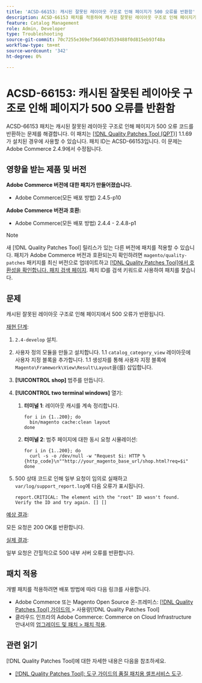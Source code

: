 ```yaml
---
title: 'ACSD-66153: 캐시된 잘못된 레이아웃 구조로 인해 페이지가 500 오류를 반환함'
description: ACSD-66153 패치를 적용하여 캐시된 잘못된 레이아웃 구조로 인해 페이지가 500 오류 코드를 반환하는 Adobe Commerce 문제를 해결합니다.
feature: Catalog Management
role: Admin, Developer
type: Troubleshooting
source-git-commit: 70c7255e369ef366407d539488f0d815eb93f48a
workflow-type: tm+mt
source-wordcount: '342'
ht-degree: 0%

---
```



# ACSD-66153: 캐시된 잘못된 레이아웃 구조로 인해 페이지가 500 오류를 반환함

ACSD-66153 패치는 캐시된 잘못된 레이아웃 구조로 인해 페이지가 500 오류 코드를 반환하는 문제를 해결합니다. 이 패치는 [[!DNL Quality Patches Tool (QPT)]](/help/tools/quality-patches-tool/quality-patches-tool-to-self-serve-quality-patches.md) 1.1.69가 설치된 경우에 사용할 수 있습니다. 패치 ID는 ACSD-66153입니다. 이 문제는 Adobe Commerce 2.4.9에서 수정됩니다.

## 영향을 받는 제품 및 버전

**Adobe Commerce 버전에 대한 패치가 만들어졌습니다.**

* Adobe Commerce(모든 배포 방법) 2.4.5-p10

**Adobe Commerce 버전과 호환:**

* Adobe Commerce(모든 배포 방법) 2.4.4 - 2.4.8-p1

>[!NOTE]
>
>새 [!DNL Quality Patches Tool] 릴리스가 있는 다른 버전에 패치를 적용할 수 있습니다. 패치가 Adobe Commerce 버전과 호환되는지 확인하려면 `magento/quality-patches` 패키지를 최신 버전으로 업데이트하고 [[!DNL Quality Patches Tool]에서 호환성을 확인합니다. 패치 검색 페이지](https://experienceleague.adobe.com/tools/commerce-quality-patches/index.html). 패치 ID를 검색 키워드로 사용하여 패치를 찾습니다.

## 문제

캐시된 잘못된 레이아웃 구조로 인해 페이지에서 500 오류가 반환됩니다.

<u>재현 단계</u>:

1. `2.4-develop` 설치.
1. 사용자 정의 모듈을 만들고 설치합니다.
1.1 `catalog_category_view` 레이아웃에 사용자 지정 블록을 추가합니다.
1.1 생성자를 통해 사용자 지정 블록에 `Magento\Framework\View\Result\Layout`을(를) 삽입합니다.
1. **[!UICONTROL shop]** 범주를 만듭니다.
1. **[!UICONTROL two terminal windows]** 열기:
   1. **터미널 1**: 레이아웃 캐시를 계속 정리합니다.

      ```
      for i in {1..200}; do
        bin/magento cache:clean layout
      done
      ```

   1. **터미널 2**: 범주 페이지에 대한 동시 요청 시뮬레이션:

      ```
      for i in {1..200}; do
        curl -s -o /dev/null -w "Request $i: HTTP %{http_code}\n""http://your_magento_base_url/shop.html?req=$i"
      done
      ```

1. 500 상태 코드로 인해 일부 요청이 임의로 실패하고 `var/log/support_report.log`에 다음 오류가 표시됩니다.

   ```
   report.CRITICAL: The element with the "root" ID wasn't found. Verify the ID and try again. [] []
   ```

<u>예상 결과</u>:

모든 요청은 200 OK를 반환합니다.

<u>실제 결과</u>:

일부 요청은 간헐적으로 500 내부 서버 오류를 반환합니다.

## 패치 적용

개별 패치를 적용하려면 배포 방법에 따라 다음 링크를 사용합니다.

* Adobe Commerce 또는 Magento Open Source 온-프레미스: [[!DNL Quality Patches Tool]  가이드의 ](/help/tools/quality-patches-tool/usage.md)> 사용량[!DNL Quality Patches Tool]
* 클라우드 인프라의 Adobe Commerce: Commerce on Cloud Infrastructure 안내서의 [업그레이드 및 패치 > 패치 적용](https://experienceleague.adobe.com/docs/commerce-cloud-service/user-guide/develop/upgrade/apply-patches.html).

## 관련 읽기

[!DNL Quality Patches Tool]에 대한 자세한 내용은 다음을 참조하세요.

* [[!DNL Quality Patches Tool]: 도구 가이드의 품질 패치용 셀프서비스 도구](/help/tools/quality-patches-tool/quality-patches-tool-to-self-serve-quality-patches.md).
